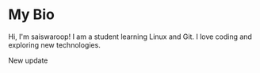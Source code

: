 # My Bio

Hi, I'm saiswaroop!
I am a student learning Linux and Git. 
I love coding and exploring new technologies.

New update
